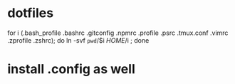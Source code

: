 # dotfiles

for i (.bash_profile .bashrc .gitconfig .npmrc .profile .psrc .tmux.conf .vimrc .zprofile .zshrc); do ln -svf `pwd`/$i ${HOME}/$i ; done


# install .config as well 
